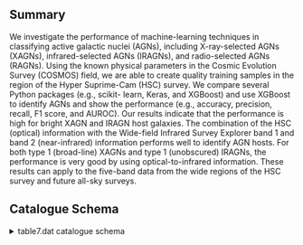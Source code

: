 ## Summary

We investigate the performance of machine-learning techniques in classifying active galactic nuclei (AGNs), including X-ray-selected AGNs (XAGNs), infrared-selected AGNs (IRAGNs), and radio-selected AGNs (RAGNs). Using the known physical parameters in the Cosmic Evolution Survey (COSMOS) field, we are able to create quality training samples in the region of the Hyper Suprime-Cam (HSC) survey. We compare several Python packages (e.g., scikit- learn, Keras, and XGBoost) and use XGBoost to identify AGNs and show the performance (e.g., accuracy, precision, recall, F1 score, and AUROC). Our results indicate that the performance is high for bright XAGN and IRAGN host galaxies. The combination of the HSC (optical) information with the Wide-field Infrared Survey Explorer band 1 and band 2 (near-infrared) information performs well to identify AGN hosts. For both type 1 (broad-line) XAGNs and type 1 (unobscured) IRAGNs, the performance is very good by using optical-to-infrared information. These results can apply to the five-band data from the wide regions of the HSC survey and future all-sky surveys.

## Catalogue Schema

<details>
<summary>table7.dat catalogue schema</summary>

| Bytes   | Format   | Units      | Label   | Explanations                                       |
|:--------|:---------|:-----------|:--------|:---------------------------------------------------|
| 1- 17   | I17      | ---        | ID      | objid in HSC-SSP PDR2 (1)                          |
| 19- 27  | F9.5     | deg        | RAdeg   | [149/152] Right ascension HSC-SSP PDR2 (J2000) (1) |
| 29- 35  | F7.5     | deg        | DEdeg   | [1/4] declination in HSC-SSP PDR2 (J2000) (1)      |
| 37- 37  | I1       | ---        | XAGN    | [0/1] 1: X-ray selected AGNs predicted by ML       |
| 39- 39  | I1       | ---        | IRAGN   | [0/1] 1: Infrared selected AGNs predicted by ML    |
| 41- 41  | I1       | ---        | RAGN    | [0/1] 1: Radio selected AGNs predicted by ML       |
| 43- 49  | F7.5     | ---        | XAGNp   | [0.009/0.97] Probability of X-ray selected AGNs    |
| 51- 57  | F7.5     | ---        | IRAGNp  | [0.01/0.97] Probability of Infrared selected AGNs  |
| 59- 65  | F7.5     | ---        | RAGNp   | [0.01/0.91] Probability of Radio selected AGNs     |
| 2       | (S19a    | Wide-layer | data),  | http://hsc.mtk.nao.ac.jp/ssp/                      |

**Note**: Hyper SuprimeCam Subaru Strategic Program Public Data Release 2
    (S19a Wide-layer data), http://hsc.mtk.nao.ac.jp/ssp/

</details>
